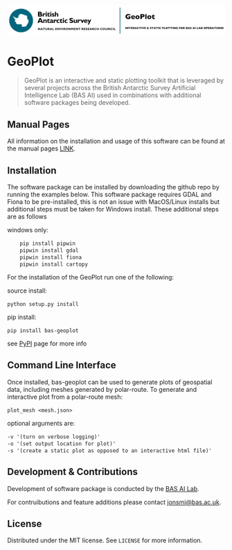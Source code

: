 ![](logo.jpg)
# GeoPlot
>GeoPlot is an interactive and static plotting toolkit that is leveraged by several projects across the British Antarctic Survey Artificial Intelligence Lab (BAS AI) used in combinations with additional software packages being developed. 

## Manual Pages

All information on the installation and usage of this software can be found at the manual pages [LINK](https://github.com/antarctica/GeoPlot/wiki).

## Installation
The software package can be installed by downloading the github repo by running the examples below. This software package requires GDAL and Fiona to be pre-installed, this is not an issue with MacOS/Linux installs but additional steps must be taken for Windows install. These additional steps are as follows

windows only:
```
    pip install pipwin
    pipwin install gdal
    pipwin install fiona
    pipwin install cartopy
```

For the installation of the GeoPlot run one of the following:

source install:
```
python setup.py install
```

pip install:
```
pip install bas-geoplot
```
see [PyPI](https://pypi.org/project/bas-geoplot/) page for more info

## Command Line Interface

Once installed, bas-geoplot can be used to generate plots of geospatial data, including meshes generated by polar-route. To generate and interactive plot from a polar-route mesh:

```
plot_mesh <mesh.json>
```
optional arguments are:
```
-v '(turn on verbose logging)'
-o '(set output location for plot)'
-s '(create a static plot as opposed to an interactive html file)'
```

## Development & Contributions
Development of software package is conducted by the [BAS AI Lab](https://www.bas.ac.uk/team/science-teams/ai-lab/).

For contruibutions and feature additions please contact [jonsmi@bas.ac.uk](jonsmi@bas.ac.uk).


## License
Distributed under the MIT license. See ``LICENSE`` for more information.

[version]: https://img.shields.io/GeoPlot/v/datadog-metrics.svg?style=flat-square
[downloads]: https://img.shields.io/GeoPlot/dm/datadog-metrics.svg?style=flat-square
